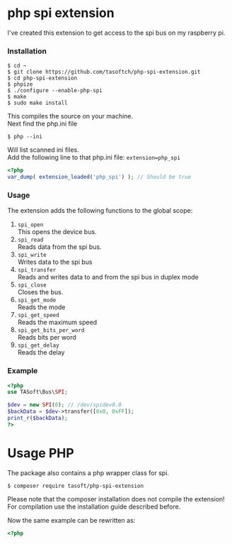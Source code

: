 # php spi extension
I've created this extension to get access to the spi bus on my raspberry pi.

### Installation
```bin
$ cd ~
$ git clone https://github.com/tasoftch/php-spi-extension.git
$ cd php-spi-extension
$ phpize
$ ./configure --enable-php-spi
$ make
$ sudo make install
```
This compiles the source on your machine.  
Next find the php.ini file
```bin
$ php --ini
```
Will list scanned ini files.  
Add the following line to that php.ini file:
```extension=php_spi```
```php
<?php
var_dump( extension_loaded('php_spi') ); // Should be true
```

### Usage
The extension adds the following functions to the global scope:
1. ```spi_open```  
    This opens the device bus.
1. ```spi_read```  
    Reads data from the spi bus.
1. ```spi_write```  
    Writes data to the spi bus  
1. ```spi_transfer```  
       Reads and writes data to and from the spi bus in duplex mode
1. ```spi_close```  
    Closes the bus.
1.  ```spi_get_mode```  
    Reads the mode
1.  ```spi_get_speed```  
    Reads the maximum speed
1.  ```spi_get_bits_per_word```  
    Reads bits per word
1.  ```spi_get_delay```  
    Reads the delay
    
### Example
```php
<?php
use TASoft\Bus\SPI;

$dev = new SPI(0); // /dev/spidev0.0
$backData = $dev->transfer([0x0, 0xFF]);
print_r($backData);
?>
```

# Usage PHP
The package also contains a php wrapper class for spi.
````bin
$ composer require tasoft/php-spi-extension
````
Please note that the composer installation does not compile the extension!  
For compilation use the installation guide described before.

Now the same example can be rewritten as:

```php
<?php

```